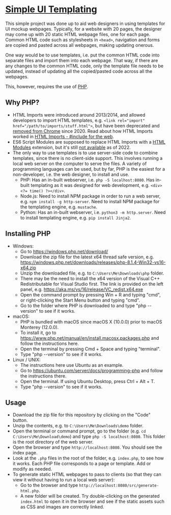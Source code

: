 # [Simple UI Templating](https://github.com/zionsg/simple-ui-templating)

This simple project was done up to aid web designers in using templates for UI mockup webpages.
Typically, for a website with 20 pages, the designer may come up with 20 static HTML webpage files,
one for each page. Common HTML code such as stylesheets in `<head>`, navigation and forms are copied
and pasted across all webpages, making updating onerous.

One way would be to use templates, i.e. put the common HTML code into separate files and import them
into each webpage. That way, if there are any changes to the common HTML code, only the template
file needs to be updated, instead of updating all the copied/pasted code across all the webpages.

This, however, requires the use of [PHP](https://en.wikipedia.org/wiki/PHP).

## Why PHP?
- HTML Imports were introduced around 2013/2014, and allowed developers to import HTML templates,
  e.g. `<link rel="import" href="/path/to/imports/stuff.html">`, but have been deprecated and
  [removed from Chrome](https://chromestatus.com/feature/5144752345317376) since 2020. Read about
  how HTML Imports worked in
  [HTML Imports - #include for the web](https://www.html5rocks.com/en/tutorials/webcomponents/imports/).
- ES6 Script Modules are supposed to replace HTML Imports with a
  [HTML Modules](https://github.com/WICG/webcomponents/blob/gh-pages/proposals/html-modules-explainer.md)
  extension, but it's still [not available](https://chromestatus.com/feature/4854408103854080)
  as of 2022.
- The only way to use templates is to use server-side code to combine templates, since there is no
  client-side support. This involves running a local web server on the computer to serve the files.
  A variety of programming languages can be used, but by far, PHP is the easiest for a
  non-developer, i.e. the web designer, to install and use.
    + PHP: Has an in-built webserver, i.e. `php -S localhost:8080`. Has in-built templating as it
      was designed for web development, e.g. `<div><?= time() ?></div>`.
    + Node.js: Need to install NPM package in order to run a web server,
      e.g. `npm install -g http-server`. Need to install NPM package for the templating engine,
      e.g. `mustache`.
    + Python: Has an in-built webserver, i.e. `python3 -m http.server`. Need to install templating
      engine, e.g. `pip install Jinja2`.

## Installing PHP
- Windows:
    + Go to https://windows.php.net/download/
    + Download the zip file for the latest x64 thread safe version,
      e.g. https://windows.php.net/downloads/releases/php-8.1.4-Win32-vs16-x64.zip
    + Unzip the downloaded file, e.g. to `C:\Users\Me\Downloads\php` folder.
    + There may be the need to install the x64 version of the Visual C++ Redistributable for
      Visual Studio first. The link is provided on the left panel, e.g. https://aka.ms/vs/16/release/VC_redist.x64.exe
    + Open the command prompt by pressing Win + R and typing "cmd", or right-clicking the Start Menu
      button and typing "cmd".
    + Go to the folder where PHP is downloaded to and type "php --version"
      to see if it works.
- macOS:
    + PHP is bundled with macOS since macOS X (10.0.0) prior to macOS Monterey (12.0.0).
    + To install it, go to https://www.php.net/manual/en/install.macosx.packages.php and follow
      the instructions here.
    + Open the terminal by pressing Cmd + Space and typing "terminal".
    + Type "php --version" to see if it works.
- Linux / UNIX:
    + The instructions here use Ubuntu as an example.
    + Go to https://ubuntu.com/server/docs/programming-php and follow the instructions there.
    + Open the terminal. If using Ubuntu Desktop, press Ctrl + Alt + T.
    + Type "php --version" to see if it works.

## Usage
- Download the zip file for this repository by clicking on the "Code" button.
- Unzip the contents, e.g. to `C:\Users\Me\Downloads\demo` folder.
- Open the terminal or command prompt, go to the folder (e.g. `cd C:\Users\Me\Download\demo`) and
  type `php -S localhost:8080`. This folder is the root directory of the web server.
- Open the browser and type `http://localhost:8080`. You should see the index page.
- Look at the `.php` files in the root of the folder, e.g. `index.php`, to see how it works.
  Each PHP file corresponds to a page or template. Add or modify as needed.
- To generate static HTML webpages to pass to clients (so that they can view it without having to
  run a local web server):
    + Go to the browser and type `http://localhost:8080/src/generate-html.php`.
    + A new folder will be created. Try double-clicking on the generated `index.html` to open it
      in the browser and see if the static assets such as CSS and images are correctly linked.

